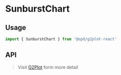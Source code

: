 # SunburstChart

## Usage

```ts
import { SunburstChart } from '@opd/g2plot-react'
```

## API

<API id="SunburstChart"></API>

> Visit [G2Plot](https://g2plot.antv.antgroup.com/api/plot-api) form more detail
